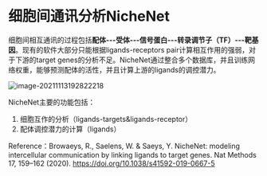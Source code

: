 # 细胞间通讯分析NicheNet

细胞间相互通讯的过程包括**配体---受体---信号蛋白---转录调节子（TF）---靶基因**。现有的软件大部分只能根据ligands-receptors pair计算相互作用的强弱，对于下游的target genes的分析不足。NicheNet通过整合多个数据库，并且训练网络权重，能够预测配体的活性，并且计算上游的ligands的调控潜力。

![image-20211113192822218](https://tva1.sinaimg.cn/large/008i3skNly1gwdqyj9gfoj30ve0peaei.jpg)

NicheNet主要的功能包括：

1. 细胞互作的分析（ligands-targets&ligands-receptor）
2. 配体调控潜力的计算（ligands）

Reference：Browaeys, R., Saelens, W. & Saeys, Y. NicheNet: modeling intercellular communication by linking ligands to target genes. Nat Methods 17, 159–162 (2020). https://doi.org/10.1038/s41592-019-0667-5
